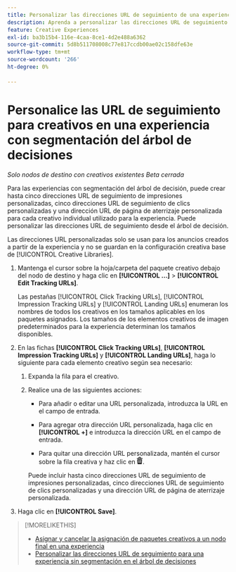 ```yaml
---
title: Personalizar las direcciones URL de seguimiento de una experiencia
description: Aprenda a personalizar las direcciones URL de seguimiento para cada elemento creativo de una experiencia con segmentación del árbol de decisiones.
feature: Creative Experiences
exl-id: ba3b15b4-116e-4caa-8ce1-4d2e488a6362
source-git-commit: 5d8b511708008c77e817ccdb00ae02c158dfe63e
workflow-type: tm+mt
source-wordcount: '266'
ht-degree: 0%

---
```


# Personalice las URL de seguimiento para creativos en una experiencia con segmentación del árbol de decisiones

*Solo nodos de destino con creativos existentes*
*Beta cerrada*

Para las experiencias con segmentación del árbol de decisión, puede crear hasta cinco direcciones URL de seguimiento de impresiones personalizadas, cinco direcciones URL de seguimiento de clics personalizadas y una dirección URL de página de aterrizaje personalizada para cada creativo individual utilizado para la experiencia. Puede personalizar las direcciones URL de seguimiento desde el árbol de decisión.

Las direcciones URL personalizadas solo se usan para los anuncios creados a partir de la experiencia y no se guardan en la configuración creativa base de [!UICONTROL Creative Libraries].

1. Mantenga el cursor sobre la hoja/carpeta del paquete creativo debajo del nodo de destino y haga clic en **[!UICONTROL ...]** > **[!UICONTROL Edit Tracking URLs]**.

   Las pestañas [!UICONTROL Click Tracking URLs], [!UICONTROL Impression Tracking URLs] y [!UICONTROL Landing URLs] enumeran los nombres de todos los creativos en los tamaños aplicables en los paquetes asignados. Los tamaños de los elementos creativos de imagen predeterminados para la experiencia determinan los tamaños disponibles.<!-- There's no distinct "Creative Sizes" setting. -->

1. En las fichas **[!UICONTROL Click Tracking URLs]**, **[!UICONTROL Impression Tracking URLs]** y **[!UICONTROL Landing URLs]**, haga lo siguiente para cada elemento creativo según sea necesario:

   1. Expanda la fila para el creativo.

   1. Realice una de las siguientes acciones:

      * Para añadir o editar una URL personalizada, introduzca la URL en el campo de entrada.

      * Para agregar otra dirección URL personalizada, haga clic en **[!UICONTROL +]** e introduzca la dirección URL en el campo de entrada.

      * Para quitar una dirección URL personalizada, mantén el cursor sobre la fila creativa y haz clic en ![Eliminar](/help/creative/assets/delete.png "Eliminar").

      Puede incluir hasta cinco direcciones URL de seguimiento de impresiones personalizadas, cinco direcciones URL de seguimiento de clics personalizadas y una dirección URL de página de aterrizaje personalizada.

1. Haga clic en **[!UICONTROL Save]**.

>[!MORELIKETHIS]
>
>* [Asignar y cancelar la asignación de paquetes creativos a un nodo final en una experiencia](/help/creative/experiences/experience-assign-creative-bundles.md)
>* [Personalizar las direcciones URL de seguimiento para una experiencia sin segmentación en el árbol de decisiones](experience-tracking-urls-no-targeting.md)
